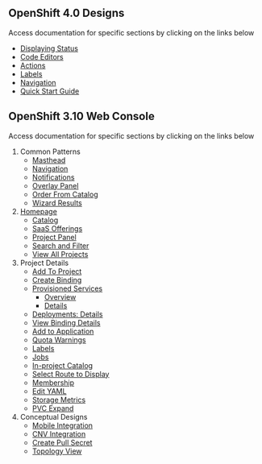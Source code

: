 ## OpenShift 4.0 Designs
Access documentation for specific sections by clicking on the links below
- [Displaying Status](http://openshift.github.io/openshift-origin-design/web-console/4.0-designs/status/status)
- [Code Editors](http://openshift.github.io/openshift-origin-design/web-console/4.0-designs/code-editors/code-editors)
- [Actions](http://openshift.github.io/openshift-origin-design/web-console/4.0-designs/actions/actions)
- [Labels](http://openshift.github.io/openshift-origin-design/web-console/4.0-designs/labels/labels)
- [Navigation](http://openshift.github.io/openshift-origin-design/web-console/4.0-designs/navigation/navigation)
- [Quick Start Guide](http://openshift.github.io/openshift-origin-design/web-console/4.0-designs/quick-start-guide/quick-start-guide)



## OpenShift 3.10 Web Console
Access documentation for specific sections by clicking on the links below

1. Common Patterns
	- [Masthead](http://openshift.github.io/openshift-origin-design/web-console/patterns/masthead)
	- [Navigation](http://openshift.github.io/openshift-origin-design/web-console/patterns/navigation)
	- [Notifications](http://openshift.github.io/openshift-origin-design/web-console/patterns/notifications)
	- [Overlay Panel](http://openshift.github.io/openshift-origin-design/web-console/patterns/overlay-panel)
	- [Order From Catalog](http://openshift.github.io/openshift-origin-design/web-console/patterns/order-from-catalog)
	- [Wizard Results](http://openshift.github.io/openshift-origin-design/web-console/patterns/wizard-results)
1. [Homepage](http://openshift.github.io/openshift-origin-design/web-console/homepage/homepage)
	- [Catalog](http://openshift.github.io/openshift-origin-design/web-console/homepage/catalog)
	- [SaaS Offerings](http://openshift.github.io/openshift-origin-design/web-console/homepage/offerings)
	- [Project Panel](http://openshift.github.io/openshift-origin-design/web-console/homepage/project-panel)
	- [Search and Filter](http://openshift.github.io/openshift-origin-design/web-console/homepage/search-filter)
	- [View All Projects](http://openshift.github.io/openshift-origin-design/web-console/homepage/full-projects-list)
1. Project Details
	- [Add To Project](http://openshift.github.io/openshift-origin-design/web-console/project-details/add-to-project)
	- [Create Binding](http://openshift.github.io/openshift-origin-design/web-console/project-details/binding-in-project)
	- [Provisioned Services](http://openshift.github.io/openshift-origin-design/web-console/project-details/provisioned-services)
		- [Overview](http://openshift.github.io/openshift-origin-design/web-console/project-details/provisioned-services-overview)
		- [Details](http://openshift.github.io/openshift-origin-design/web-console/project-details/provisioned-service-details)
	- [Deployments: Details](http://openshift.github.io/openshift-origin-design/web-console/project-details/deployment-details)
	- [View Binding Details](http://openshift.github.io/openshift-origin-design/web-console/project-details/binding-details)
	- [Add to Application](http://openshift.github.io/openshift-origin-design/web-console/project-details/add-to-application)
	- [Quota Warnings](http://openshift.github.io/openshift-origin-design/web-console/project-details/quota-warnings)
	- [Labels](http://openshift.github.io/openshift-origin-design/web-console/project-details/labels)
	- [Jobs](http://openshift.github.io/openshift-origin-design/web-console/project-details/jobs)
	- [In-project Catalog](http://openshift.github.io/openshift-origin-design/web-console/project-details/in-project-catalog)
	- [Select Route to Display](http://openshift.github.io/openshift-origin-design/web-console/project-details/select-route)
	- [Membership](http://openshift.github.io/openshift-origin-design/web-console/project-details/membership)
	- [Edit YAML](http://openshift.github.io/openshift-origin-design/web-console/project-details/edit-yaml)
	- [Storage Metrics](http://openshift.github.io/openshift-origin-design/web-console/project-details/storage-metrics)
	- [PVC Expand](http://openshift.github.io/openshift-origin-design/web-console/project-details/pvc-expand)
1. Conceptual Designs
	- [Mobile Integration](http://openshift.github.io/openshift-origin-design/web-console/conceptual-designs/mobile)
	- [CNV Integration](http://openshift.github.io/openshift-origin-design/web-console/conceptual-designs/cnv)
	- [Create Pull Secret](http://openshift.github.io/openshift-origin-design/web-console/conceptual-designs/pull-secret)
	- [Topology View](http://openshift.github.io/openshift-origin-design/web-console/conceptual-designs/topology)

